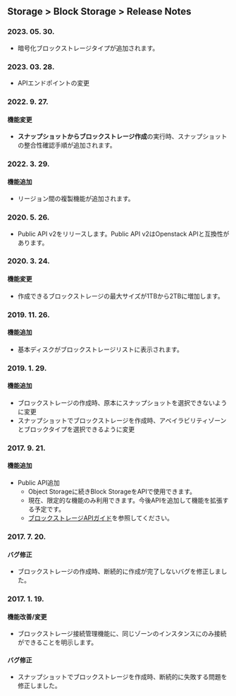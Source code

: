 ## Storage > Block Storage > Release Notes

### 2023. 05. 30.

* 暗号化ブロックストレージタイプが追加されます。

### 2023. 03. 28.

* APIエンドポイントの変更

### 2022. 9. 27.

#### 機能変更

* **スナップショットからブロックストレージ作成**の実行時、スナップショットの整合性確認手順が追加されます。

### 2022. 3. 29.

#### 機能追加

* リージョン間の複製機能が追加されます。

### 2020. 5. 26.

* Public API v2をリリースします。Public API v2はOpenstack APIと互換性があります。

### 2020. 3. 24.

#### 機能変更

* 作成できるブロックストレージの最大サイズが1TBから2TBに増加します。

### 2019. 11. 26.

#### 機能追加

* 基本ディスクがブロックストレージリストに表示されます。

### 2019. 1. 29.

#### 機能追加

* ブロックストレージの作成時、原本にスナップショットを選択できないように変更
* スナップショットでブロックストレージを作成時、アベイラビリティゾーンとブロックタイプを選択できるように変更


### 2017. 9. 21.

#### 機能追加
* Public API追加
    * Object Storageに続きBlock StorageをAPIで使用できます。
    * 現在、限定的な機能のみ利用できます。今後APIを追加して機能を拡張する予定です。
    * [ブロックストレージAPIガイド](/Storage/Block%20Storage/ja/api-guide/)を参照してください。



### 2017. 7. 20.

#### バグ修正

* ブロックストレージの作成時、断続的に作成が完了しないバグを修正しました。



### 2017. 1. 19.

#### 機能改善/変更

* ブロックストレージ接続管理機能に、同じゾーンのインスタンスにのみ接続ができることを明示します。

#### バグ修正

* スナップショットでブロックストレージを作成時、断続的に失敗する問題を修正しました。
